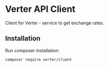 Verter API Client
=============

Client for Verter - service to get exchange rates.

## Installation

Run composer installation:

`composer require verter/client`
